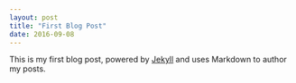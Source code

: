 ```yaml
---
layout: post
title: "First Blog Post"
date: 2016-09-08
---
```


This is my first blog post, powered by [Jekyll](http://jekyllrb.com) and uses Markdown to author my posts.
